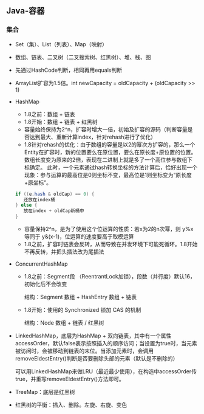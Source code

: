 ## Java-容器

### 集合

- Set（集）、List（列表）、Map（映射）

- 数组、链表、二叉树（二叉搜索树、红黑树）、堆、栈、图

- 先通过HashCode判断，相同再用equals判断

- ArrayList扩容为1.5倍。int newCapacity = oldCapacity + (oldCapacity >> 1)

- HashMap

    - 1.8之前：数组 + 链表
    - 1.8开始：数组 + 链表 + 红黑树
    - 容量始终保持为2^n，扩容时增大一倍，初始及扩容的源码（判断容量是否达到最大、重新计算index，针对rehash进行了优化）
    - 1.8针对rehash的优化：由于数组的容量是以2的幂次方扩容的，那么一个Entity在扩容时，新的位置要么在原位置，要么在原长度+原位置的位置。数组长度变为原来的2倍，表现在二进制上就是多了一个高位参与数组下标确定。
      此时，一个元素通过hash转换坐标的方法计算后，恰好出现一个现象：参与运算的最高位是0则坐标不变，最高位是1则坐标变为“原长度+原坐标”。
  ``` java
  if ((e.hash & oldCap) == 0) {
     还放在index桶
  } else {
     放在index + oldCap新桶中
  }
  ```
    - 容量保持2^n，是为了使用这个位运算的性质：若x为2的n次幂，则 y%x 等同于 y&(x-1)，位运算的速度要高于取模运算
    - 1.8之前，扩容时链表会反转，从而导致在并发环境下可能死循环。1.8开始不再反转，并把头插法改为尾插法

- ConcurrentHashMap

    - 1.8之前：Segment段 （ReentrantLock加锁），段数（并行度）默认16，初始化后不会改变

      结构：Segment 数组 + HashEntry 数组 + 链表

    - 1.8开始：使用的 Synchronized 锁加 CAS 的机制

      结构：Node 数组 + 链表 / 红黑树

- LinkedHashMap，底层为HashMap + 双向链表，其中有一个属性accessOrder，默认false表示按照插入的顺序访问；当设置为true时，当元素被访问时，会被移动到链表的末位。当添加元素时，会调用removeEldestEntry()判断是否要删除头部的元素（默认是不删除的）

  可以用LinkedHashMap来做LRU（最近最少使用），在构造中accessOrder传true，并重写removeEldestEntry()方法即可。

- TreeMap：底层是红黑树

- 红黑树的平衡：插入、删除。左旋、右旋、变色

